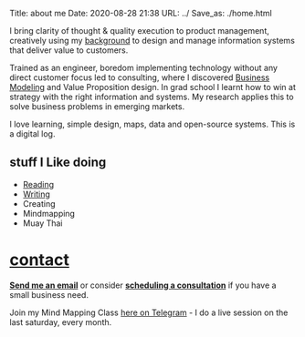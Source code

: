 Title: about me
Date: 2020-08-28 21:38
URL: ../
Save_as: ./home.html

I bring clarity of thought & quality execution to product management, creatively using my [background](https://chunnodu.com/pages/resume.html) to design and manage information systems that deliver value to customers. 

Trained as an engineer, boredom implementing technology without any direct customer focus led to consulting, where I discovered [Business Modeling](https://www.strategyzer.com/canvas/business-model-canvas) and Value Proposition design. 
In grad school I learnt how to win at strategy with the right information and systems.
My research applies this to solve business problems in emerging markets.

I love learning, simple design, maps, data and open-source systems. This is a digital log. 

## stuff I Like doing
- [Reading]({tag}/reading)
- [Writing]({index}) 
- Creating
- Mindmapping
- Muay Thai

# [contact](https://chunnodu.com/contact.html)

[**Send me an email**](mailto:chuknnodu@gmail.com) or consider [**scheduling a consultation**](https://calendly.com/chunnodu/small-business-consultation) if you have a small business need. 

Join my Mind Mapping Class [here on Telegram](https://t.me/ajareducation) - I do a live session on the last saturday, every month.
